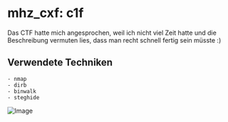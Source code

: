 # mhz_cxf: c1f

Das CTF hatte mich angesprochen, weil ich nicht viel Zeit hatte und die Beschreibung vermuten lies, dass man recht schnell fertig sein müsste :)

## Verwendete Techniken
````
- nmap
- dirb
- binwalk
- steghide
````

![Image](https://github.com/shendayan/CTF-ressources/blob/master/mhz_c1f-Screenshot-4.png)
